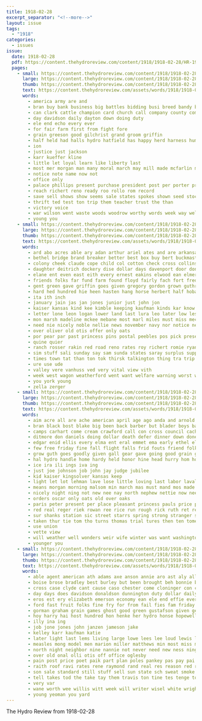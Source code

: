 ```yaml
---
title: 1918-02-28
excerpt_separator: "<!--more-->"
layout: issue
tags:
  - "1918"
categories:
  - issues
issue:
  date: 1918-02-28
  pdf: https://content.thehydroreview.com/content/1918/1918-02-28/HR-1918-02-28.pdf
  pages:
    - small: https://content.thehydroreview.com/content/1918/1918-02-28/small/HR-1918-02-28-01.jpg
      large: https://content.thehydroreview.com/content/1918/1918-02-28/large/HR-1918-02-28-01.jpg
      thumb: https://content.thehydroreview.com/content/1918/1918-02-28/thumbnails/HR-1918-02-28-01.jpg
      text: https://content.thehydroreview.com/assets/words/1918/1918-02-28/HR-1918-02-28-01.txt
      words:
        - america army are and
        - bran buy bank business big battles bidding busi breed bandy blake but brings best back
        - can clark cattle champion card church call company county come collins chas con cop case city cash came caddo
        - day davidson daily dayton down doing duty
        - ele end echo every ever
        - for fair farm first from fight fore
        - grain greeson good gilchrist grand groom griffin
        - half held had halls hydro hatfield has happy herd harness human
        - ion
        - justice just jackson
        - karr kueffer kline
        - little let loyal learn like liberty last
        - most mer morgan man many moral march may mill made mcfarlin money mayfield more
        - notice note name now not
        - office only
        - palace phillips present purchase president post per porter price
        - reach richert reno ready roo rollo rom record
        - save sell shows show seems sale states spokes shown seed stockton sailor sow sales strength stumps stroop self sister state shorts shanks saving stamps stamp
        - thrift ted test ton trip them teacher trust the than
        - victory voice
        - war wilson went waste woods woodrow worthy words week way well was worlds white william will wison with
        - young you
    - small: https://content.thehydroreview.com/content/1918/1918-02-28/small/HR-1918-02-28-02.jpg
      large: https://content.thehydroreview.com/content/1918/1918-02-28/large/HR-1918-02-28-02.jpg
      thumb: https://content.thehydroreview.com/content/1918/1918-02-28/thumbnails/HR-1918-02-28-02.jpg
      text: https://content.thehydroreview.com/assets/words/1918/1918-02-28/HR-1918-02-28-02.txt
      words:
        - ard abo acres able ary adan arthur ariel ates and are arkansas acme anna army acre arms ago allen all aug antic aim acy alfalfa ards
        - bethel bridge brand breaker better best box buy bert buckmaster barn barr brought but bale buyer board boys big bot body bar bro bank bill blay bales burgess been boschert bulls binger buys brother brabant boy blanche banks breckenridge business breed bradley brown bring bills bassett
        - colony cheek claude cope child col cotton check cross collins citizen come call chaplin chas clerk comes cardot church car choice corn cattle cobb cara clay company caddo cuff creek course carl city county came cousin cee carney cashier can childs camp cash
        - daughter deitrich dockery dise dollar days davenport door done deed doing day dinner dance deere due
        - elane ent even east eith every ernest eakins elwood ean elmer ery
        - friends folks far fund farm found floyd fairly fach fort fred from furlough first fast felt friday fish few foreman fulton france foust for
        - gent green gave griffin goes given gregory gordon grown guthrie garding glidewell glad greg gross good grass griffins gone
        - hard hed hundred hie heen hasten hang horse herbert half hobart home hood hou hand henke hamilton had house head hight holes hatfield heineman honor hin handle held hydro health hopes hor hay him her has
        - ita ith inch
        - january jain jas jan jones junior just john jon
        - kaiser kansas kind kee kimble keeping kaufman kinds kar know ken kelly
        - letter lone leon logan lower land last lura leo later low less like learned lunsford lane lady life little law line lake living left league large look late links lewis
        - mon marsh madeline mckee mebane most marl miles must miss mechan members march much mild mail mound manner more mayor mason many may made mis matter mule matters monday man mat miller
        - need nie nicely noble nellie news november navy nor notice new noon north night not nine norvell numbers now nice
        - over oliver old otis offer only oats
        - por pear par past princess pins postal peebles pos pick present plenty payment plan phenix pay post pinder public poor pha potter people pany pounds pratt punch proper profit price prairie per pinkerton pope pretty pleasant pro
        - quine quier
        - ranch rosser rakin red road reno rates roy richert romie ryan rock rings ray reb regular ridge register record reo ram
        - sim stuff sali sunday say sam sunda states saray surplus supply sale south sor single sand sun sibel sud sleep staple sales simmons stand still subject stover stamp sad she spor sible state sudan sermon sick seal save sund service sell sons stray saturday session sae soon sewing stacy stamps shape stunz scott star stock son siege see sat somo sister school seed ser speak stick sol
        - times town tat than ton tok thirsk talkington thing tra trip thys tam takes thompson travis tate table treasure toward thi texas them townsend the tak try tine then too
        - ure use ude
        - valley vere vanhuss ved very vital view vith
        - week west wagon weatherford went want welfare warning worst world wait war way while was wells wife wide work write win will with weeks woods wright word working white williams ware waste washington wal wire wyatt words winnie well
        - you york young
        - zella zerger
    - small: https://content.thehydroreview.com/content/1918/1918-02-28/small/HR-1918-02-28-03.jpg
      large: https://content.thehydroreview.com/content/1918/1918-02-28/large/HR-1918-02-28-03.jpg
      thumb: https://content.thehydroreview.com/content/1918/1918-02-28/thumbnails/HR-1918-02-28-03.jpg
      text: https://content.thehydroreview.com/assets/words/1918/1918-02-28/HR-1918-02-28-03.txt
      words:
        - aim acre all are ache american april age ago anda and arnold armstrong ada able alva aro
        - bran black bost blake big been back barber but blader boys bank boyle bia better boy bankers brought bush brother breed buy bough bee brown bring blakley body bottle begin business best burkhart
        - camps carhart come cream crawford call con cross council cach chitwood cannon cotton clover cox collier city cater car can case cheer cam church clarksville cooper came clara circle cost corn cake char crandall close card certain
        - ditmore don daniels doing dollar death defer dinner down done day date during dress dec drumwright depot days does due
        - edgar enid ellis every elma ent eral emmet ema early ethel ellison even
        - few free friday fine fall flight falls frid fouts friend folks farm freely first fond for foreman foote from friends frank famous francisco france felton finch fron
        - grow guth goes goodly given gall gear gave going good grain goods grand garber grass glad
        - hal hydro handle home hardy held honor hine head hurry hom hobart has health how house him heen homa her had hand hyde hold
        - ice ira ili ings iva ing
        - just joe johnson job john jay judge jubilee
        - kid kaiser kingsolver kansas keep
        - light let lot lehman lave lose little loving last labor laval lewis left low lodge land lov lown list large league
        - means morgan morning malsom min march mas must mand mos made mens most mansel mcfarlin mus monday man more mill milliner main many meal mills mar mare mal miss manner miller model med mail
        - nicely night ning not new nee nay north nephew nettie now need
        - orders oscar only oats old over oaks
        - paris peter present per place pleasant princess pauls price ply points pledge part pant pany past people pee palmer paper poor purchase prom
        - red real reger riek rowan ree rice run rough rick ruth ret reno rufus regular ready rast riddel
        - sur shanks station sic street starrs spring strong stranger said shorts store supply second seems suits sewing sweet stamp selling ser seed sch sudan states speak saving sit stands season side service sessions stamps sales son see sell safe sons state sum saturday she special sister stock shall sterling sunday short sale san speedy sis sack suit sho sun stan speech say shelton
        - taken thur tie tom tho turns thomas trial tures then ten tome throw ton trip the times them treas thralls town than try tak
        - use union
        - vette view
        - will weather well wonders weir wife winter was want washington wilt welling woods wool willis war work wearing wil weeks wear with way week word white working went wight while wheat wish
        - younger you
    - small: https://content.thehydroreview.com/content/1918/1918-02-28/small/HR-1918-02-28-04.jpg
      large: https://content.thehydroreview.com/content/1918/1918-02-28/large/HR-1918-02-28-04.jpg
      thumb: https://content.thehydroreview.com/content/1918/1918-02-28/thumbnails/HR-1918-02-28-04.jpg
      text: https://content.thehydroreview.com/assets/words/1918/1918-02-28/HR-1918-02-28-04.txt
      words:
        - able agent american ath adams axe anson annie aro ast aly all ayers and are ago allen arla
        - boise brose bradley best burley but been brought beh bonnie boys butter bond bureau buy business brings burkhalter binger bartgis burgman bom boy bank both bevan brida board bonds beulah bine
        - cross case clyde cant cause caso chester come cloninger con city caller cost cannon car coe camp company cas choice cover cage cris crawford chas church charley col call can cavill cedar
        - day days does davidson donaldson dunnington duty dollar daily dave ded dennis dewey dry dumas doing dinner dia
        - eros est ery elizabeth emerson economy ean ele end effie every ear
        - ford fast fruit folks fine fry for from fail fies fam friday farm full freda fitzpatrick frank foreman fort
        - gorman graham grain games ghost good green gustafson given george ghering gue gordon generous
        - hoy harry hai host hundred hon henke her hydro honse hopewell homes him hatfield hand henry hinton halter high home has hare
        - illy ina ing
        - job jone jones john janzen jameson jake
        - kelley karr kaufman katie
        - later light last lems living large lowe lees lee loud lewis lay lynch len lucky law list left lars let lein
        - measles mong model men marion miller matthews min most miss many mer may monday morris mauk march more mound muller made moyse minnie meeks
        - north night neighbor nine nannie not never need new ness ning
        - over old onal olli otis off office oglesby
        - pain post price poet paik part plan poles pankey pas pay pai porter profit port pitzer public piles
        - raith roof ravi rates rene raymond rand real res reason red ready ray reber russel
        - son sale standard still stuff sell sun state sch sweat smoke sunday sup saturday selle sweet sales supply sieg surprise supp stick spade surgeon special scott subject scarce scales school see set sit sick she service strike sand spain shelton safe seat
        - tell takes tod the take tay them travis ton tine tes tenge toledo thie times tha triplett taylor tooth tar teach thunder town tobacco thy tas too thi
        - very var
        - wane worth wee willis witt week will writer wisel white wright wife war was with walls west wash weight wish williamson weiter world wold work wile win
        - young yeoman you yard
---
```


The Hydro Review from 1918-02-28

<!--more-->

